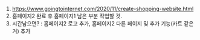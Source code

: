 1. https://www.goingtointernet.com/2020/11/create-shopping-website.html
2. 홈페이지2 완료 후 홈페이지1 남은 부분 작업할 것.
3. 시간남으면? : 홈페이지2 로고 추가, 홈페이지2 다른 페이지 및 추가 기능(카트 같은거) 추가
